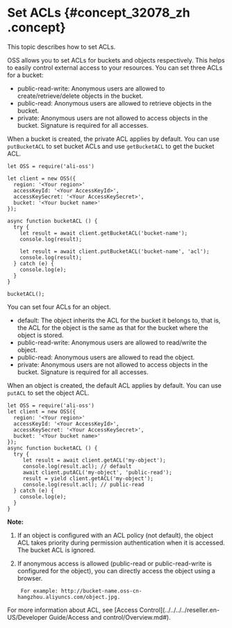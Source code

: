 # Set ACLs {#concept_32078_zh .concept}

This topic describes how to set ACLs.

OSS allows you to set ACLs for buckets and objects respectively. This helps to easily control external access to your resources. You can set three ACLs for a bucket:

-   public-read-write: Anonymous users are allowed to create/retrieve/delete objects in the bucket.
-   public-read: Anonymous users are allowed to retrieve objects in the bucket.
-   private: Anonymous users are not allowed to access objects in the bucket. Signature is required for all accesses.

When a bucket is created, the private ACL applies by default. You can use `putBucketACL` to set bucket ACLs and use `getBucketACL` to get the bucket ACL.

```language-js
let OSS = require('ali-oss')

let client = new OSS({
  region: '<Your region>'
  accessKeyId: '<Your AccessKeyId>',
  accessKeySecret: '<Your AccessKeySecret>',
  bucket: '<Your bucket name>'
});

async function bucketACL () {
  try {
    let result = await client.getBucketACL('bucket-name');
    console.log(result);
	
	let result = await client.putBucketACL('bucket-name', 'acl');
    console.log(result);
  } catch (e) {
    console.log(e);
  }
}

bucketACL();

```

You can set four ACLs for an object.

-   default: The object inherits the ACL for the bucket it belongs to, that is, the ACL for the object is the same as that for the bucket where the object is stored.
-   public-read-write: Anonymous users are allowed to read/write the object.
-   public-read: Anonymous users are allowed to read the object.
-   private: Anonymous users are not allowed to access objects in the bucket. Signature is required for all accesses.

When an object is created, the default ACL applies by default. You can use `putACL` to set the object ACL.

```
let OSS = require('ali-oss')
let client = new OSS({
  region: '<Your region>'
  accessKeyId: '<Your AccessKeyId>',
  accessKeySecret: '<Your AccessKeySecret>',
  bucket: '<Your bucket name>'
});
async function bucketACL () {
  try {
     let result = await client.getACL('my-object');
     console.log(result.acl); // default
     await client.putACL('my-object', 'public-read');
     result = yield client.getACL('my-object');
     console.log(result.acl); // public-read
  } catch (e) {
    console.log(e);
  }
}
```

**Note:** 

1.  If an object is configured with an ACL policy \(not default\), the object ACL takes priority during permission authentication when it is accessed. The bucket ACL is ignored.
2.  If anonymous access is allowed \(public-read or public-read-write is configured for the object\), you can directly access the object using a browser.

    ```
     For example: http://bucket-name.oss-cn-hangzhou.aliyuncs.com/object.jpg.
    
    ```


For more information about ACL, see [Access Control](../../../../reseller.en-US/Developer Guide/Access and control/Overview.md#).

